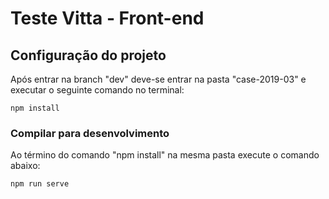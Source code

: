 # Teste Vitta - Front-end

## Configuração do projeto

Após entrar na branch "dev" deve-se entrar na pasta "case-2019-03" e executar o seguinte comando no terminal:

```
npm install
```

### Compilar para desenvolvimento

Ao término do comando "npm install" na mesma pasta execute o comando abaixo:

```
npm run serve
```
